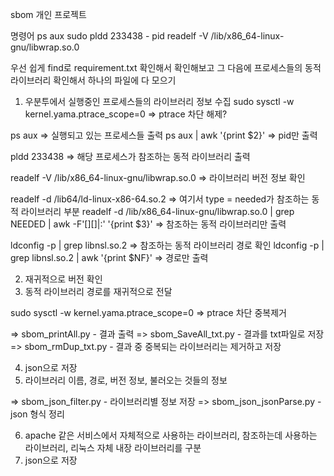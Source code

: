sbom 개인 프로젝트

명령어
ps aux
sudo pldd 233438 - pid
readelf -V /lib/x86_64-linux-gnu/libwrap.so.0

우선 쉽게 find로 requirement.txt 확인해서 확인해보고
그 다음에 프로세스들의 동적 라이브러리 확인해서 하나의 파일에 다 모으기


1. 우분투에서 실행중인 프로세스들의 라이브러리 정보 수집
sudo sysctl -w kernel.yama.ptrace_scope=0 => ptrace 차단 해제?

ps aux => 실행되고 있는 프로세스들 출력
ps aux | awk '{print $2}' => pid만 출력

pldd 233438 => 해당 프로세스가 참조하는 동적 라이브러리 출력

readelf -V /lib/x86_64-linux-gnu/libwrap.so.0 => 라이브러리 버전 정보 확인

readelf -d /lib64/ld-linux-x86-64.so.2 => 여기서 type = needed가 참조하는 동적 라이브러리 부분
readelf -d /lib/x86_64-linux-gnu/libwrap.so.0 | grep NEEDED | awk -F'[][]|:' '{print $3}' => 참조하는 동적 라이브러리만 출력

ldconfig -p | grep libnsl.so.2 => 참조하는 동적 라이브러리 경로 확인
ldconfig -p | grep libnsl.so.2 | awk '{print $NF}' => 경로만 출력

2. 재귀적으로 버전 확인
3. 동적 라이브러리 경로를 재귀적으로 전달

sudo sysctl -w kernel.yama.ptrace_scope=0 => ptrace 차단
중복제거

=> sbom_printAll.py - 결과 출력
=> sbom_SaveAll_txt.py - 결과를 txt파일로 저장
=> sbom_rmDup_txt.py - 결과 중 중복되는 라이브러리는 제거하고 저장



4. json으로 저장
5. 라이브러리 이름, 경로, 버전 정보, 불러오는 것들의 정보

=> sbom_json_filter.py - 라이브러리별 정보 저장
=> sbom_json_jsonParse.py - json 형식 정리



6. apache 같은 서비스에서 자체적으로 사용하는 라이브러리, 참조하는데 사용하는 라이브러리, 리눅스 자체 내장 라이브러리를 구분
7. json으로 저장